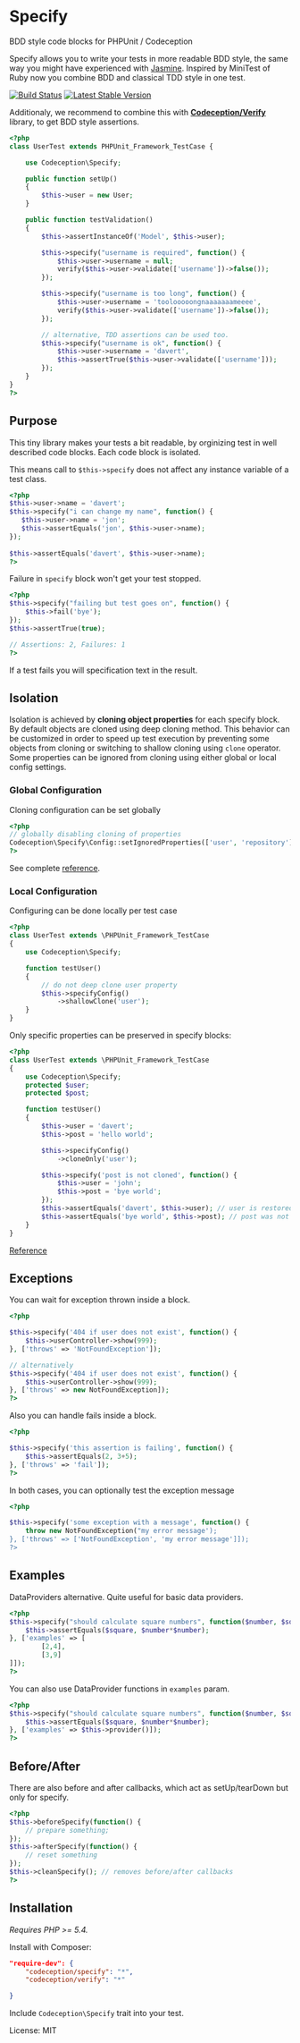 Specify
=======

BDD style code blocks for PHPUnit / Codeception

Specify allows you to write your tests in more readable BDD style, the same way you might have experienced with [Jasmine](http://pivotal.github.io/jasmine/).
Inspired by MiniTest of Ruby now you combine BDD and classical TDD style in one test.

[![Build Status](https://travis-ci.org/Codeception/Specify.png?branch=master)](https://travis-ci.org/Codeception/Specify) [![Latest Stable Version](https://poser.pugx.org/codeception/specify/v/stable.png)](https://packagist.org/packages/codeception/specify)

Additionaly, we recommend to combine this with [**Codeception/Verify**](https://github.com/Codeception/Verify) library, to get BDD style assertions.

``` php
<?php
class UserTest extends PHPUnit_Framework_TestCase {

	use Codeception\Specify;

	public function setUp()
	{		
		$this->user = new User;
	}

	public function testValidation()
	{
		$this->assertInstanceOf('Model', $this->user);

		$this->specify("username is required", function() {
			$this->user->username = null;
			verify($this->user->validate(['username'])->false());	
		});

		$this->specify("username is too long", function() {
			$this->user->username = 'toolooooongnaaaaaaameeee',
			verify($this->user->validate(['username'])->false());			
		});

		// alternative, TDD assertions can be used too.
		$this->specify("username is ok", function() {
			$this->user->username = 'davert',
			$this->assertTrue($this->user->validate(['username']));			
		});				
	}
}
?>
```

## Purpose

This tiny library makes your tests a bit readable, by orginizing test in well described code blocks.
Each code block is isolated. 

This means call to `$this->specify` does not affect any instance variable of a test class.

``` php
<?php
$this->user->name = 'davert';
$this->specify("i can change my name", function() {
   $this->user->name = 'jon';
   $this->assertEquals('jon', $this->user->name);
});
       
$this->assertEquals('davert', $this->user->name);
?>        
```

Failure in `specify` block won't get your test stopped.

``` php
<?php
$this->specify("failing but test goes on", function() {
	$this->fail('bye');
});
$this->assertTrue(true);

// Assertions: 2, Failures: 1
?>
```

If a test fails you will specification text in the result.

## Isolation

Isolation is achieved by **cloning object properties** for each specify block.
By default objects are cloned using deep cloning method.
This behavior can be customized in order to speed up test execution by preventing some objects from cloning or switching to shallow cloning using `clone` operator.
Some properties can be ignored from cloning using either global or local config settings.

### Global Configuration

Cloning configuration can be set globally

```php
<?php
// globally disabling cloning of properties
Codeception\Specify\Config::setIgnoredProperties(['user', 'repository']);
?>
```

See complete [reference](https://github.com/Codeception/Specify/blob/master/docs/GlobalConfig.md).

### Local Configuration

Configuring can be done locally per test case

```php
<?php
class UserTest extends \PHPUnit_Framework_TestCase
{
    use Codeception\Specify;

    function testUser()
    {
        // do not deep clone user property
        $this->specifyConfig()
            ->shallowClone('user');
    }
}
```

Only specific properties can be preserved in specify blocks:

```php
<?php
class UserTest extends \PHPUnit_Framework_TestCase
{
    use Codeception\Specify;
    protected $user;
    protected $post;

    function testUser()
    {
        $this->user = 'davert';
        $this->post = 'hello world';

        $this->specifyConfig()
            ->cloneOnly('user');

        $this->specify('post is not cloned', function() {
            $this->user = 'john';
            $this->post = 'bye world';
        });
        $this->assertEquals('davert', $this->user); // user is restored
        $this->assertEquals('bye world', $this->post); // post was not stored
    }
}
```


[Reference](https://github.com/Codeception/Specify/blob/master/docs/LocalConfig.md)


## Exceptions

You can wait for exception thrown inside a block.

``` php
<?php

$this->specify('404 if user does not exist', function() {
	$this->userController->show(999);
}, ['throws' => 'NotFoundException']);

// alternatively
$this->specify('404 if user does not exist', function() {
	$this->userController->show(999);
}, ['throws' => new NotFoundException]);
?>
```

Also you can handle fails inside a block. 

``` php
<?php

$this->specify('this assertion is failing', function() {
	$this->assertEquals(2, 3+5);
}, ['throws' => 'fail']);
?>
```

In both cases, you can optionally test the exception message

``` php
<?php

$this->specify('some exception with a message', function() {
	throw new NotFoundException("my error message');
}, ['throws' => ['NotFoundException', 'my error message']]);
?>
```

## Examples

DataProviders alternative. Quite useful for basic data providers.

``` php
<?php
$this->specify("should calculate square numbers", function($number, $square) {
	$this->assertEquals($square, $number*$number);
}, ['examples' => [
		[2,4],
		[3,9]
]]);
?>
```

You can also use DataProvider functions in `examples` param.

``` php
<?php
$this->specify("should calculate square numbers", function($number, $square) {
	$this->assertEquals($square, $number*$number);
}, ['examples' => $this->provider()]);
?>
```

## Before/After

There are also before and after callbacks, which act as setUp/tearDown but only for specify.

``` php
<?php
$this->beforeSpecify(function() {
	// prepare something;	
});
$this->afterSpecify(function() {
	// reset something
});
$this->cleanSpecify(); // removes before/after callbacks
?>
```

## Installation

*Requires PHP >= 5.4.*

Install with Composer:


```json
"require-dev": {
    "codeception/specify": "*",
    "codeception/verify": "*"

}
```
Include `Codeception\Specify` trait into your test.


License: MIT
